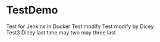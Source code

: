 # TestDemo
Test for Jenkins in Docker
Test modify
Test modify by Dicey\
Test3
Dicey
last time
may two
may three
last
